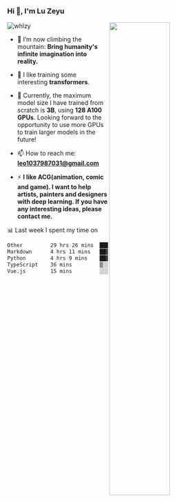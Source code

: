 ### Hi 👋, I'm Lu Zeyu

<img src="https://komarev.com/ghpvc/?username=whlzy&label=Profile%20views&color=0e75b6&style=flat" alt="whlzy" />
<img align="right" width="53%" src="https://github-readme-stats.vercel.app/api?username=whlzy&show_icons=true">

- 🔭 I’m now climbing the mountain: **Bring humanity's infinite imagination into reality.**

- 🌄 I like training some interesting **transformers**.

- 🌠 Currently, the maximum model size I have trained from scratch is **3B**, using **128 A100 GPUs**. Looking forward to the opportunity to use more GPUs to train larger models in the future!

- 📫 How to reach me: **leo1037987031@gmail.com**

- ⚡ **I like ACG(animation, comic and game). I want to help artists, painters and designers with deep learning. If you have any interesting ideas, please contact me.**

📊 Last week I spent my time on

<!--START_SECTION:waka-->

```txt
Other         29 hrs 26 mins  ███████████████████░░░░░░   75.55 %
Markdown      4 hrs 11 mins   ██▓░░░░░░░░░░░░░░░░░░░░░░   10.77 %
Python        4 hrs 9 mins    ██▓░░░░░░░░░░░░░░░░░░░░░░   10.66 %
TypeScript    36 mins         ▒░░░░░░░░░░░░░░░░░░░░░░░░   01.57 %
Vue.js        15 mins         ░░░░░░░░░░░░░░░░░░░░░░░░░   00.65 %
```

<!--END_SECTION:waka-->


